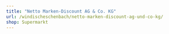 ```yaml
---
title: "Netto Marken-Discount AG & Co. KG"
url: /windischeschenbach/netto-marken-discount-ag-und-co-kg/
shop: Supermarkt
---
```

